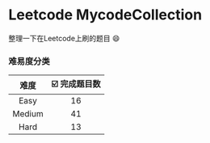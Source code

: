 # Leetcode MycodeCollection
整理一下在Leetcode上刷的题目 :smile:

### 难易度分类

|难度 |:ballot_box_with_check:  完成题目数|
|:---:|:---:|
|Easy | 16 |
|Medium | 41 |
|Hard |13 |
